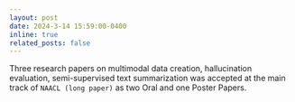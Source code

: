 ```yaml
---
layout: post
date: 2024-3-14 15:59:00-0400
inline: true
related_posts: false
---
```

Three research papers on multimodal data creation, hallucination evaluation, semi-supervised text summarization was accepted at the main track of `NAACL (long paper)` as two Oral and one Poster Papers.

